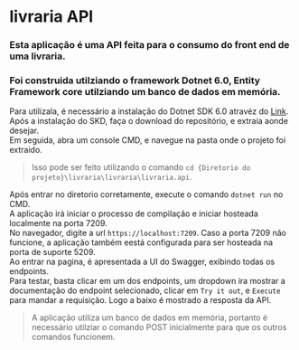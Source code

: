 # livraria API

### Esta aplicação é uma API feita para o consumo do front end de uma livraria.<br>
### Foi construida utilziando o framework Dotnet 6.0, Entity Framework core utilziando um banco de dados em memória.<br>

Para utilizala, é necessário a instalação do Dotnet SDK 6.0 atravéz do [Link](https://dotnet.microsoft.com/en-us/download).<br>
Após a instalação do SKD, faça o download do repositório, e extraia aonde desejar.<br>
Em seguida, abra um console CMD, e navegue na pasta onde o projeto foi extraido.<br>
> Isso pode ser feito utilizando o comando `cd {Diretorio do projeto}\livraria\livraria\livraria.api`.<br>

Após entrar no diretorio corretamente, execute o comando `dotnet run` no CMD.<br>
A aplicação irá iniciar o processo de compilação e iniciar hosteada localmente na porta 7209.<br>
No navegador, digite a url `https://localhost:7209`. Caso a porta 7209 não funcione, a aplicação também eestá configurada para ser hosteada na porta de suporte 5209.<br>
Ao entrar na pagina, é apresentada a UI do Swagger, exibindo todas os endpoints.<br>
Para testar, basta clicar em um dos endpoints, um dropdown ira mostrar a documentação do endpoint selecionado, clicar em `Try it out`, e `Execute` para mandar a requisição. Logo a baixo é mostrado a resposta da API.<br>

> A aplicação utiliza um banco de dados em memória, portanto é necessário utilziar o comando POST inicialmente para que os outros comandos funcionem.


